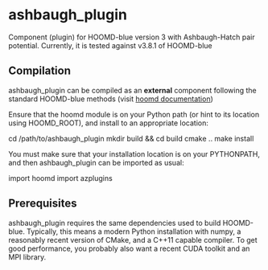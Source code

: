 # ashbaugh_plugin
Component (plugin) for HOOMD-blue version 3 with Ashbaugh-Hatch pair potential.
Currently, it is tested against v3.8.1 of HOOMD-blue

## Compilation
ashbaugh_plugin can be compiled as an **external** component following the standard HOOMD-blue methods (visit [hoomd documentation](https://hoomd-blue.readthedocs.io/en/v3.8.1/components.html)) 

Ensure that the hoomd module is on your Python path (or hint to its location using HOOMD_ROOT), and install to an appropriate location:

  cd /path/to/ashbaugh_plugin
  mkdir build && cd build
  cmake ..
  make install

You must make sure that your installation location is on your PYTHONPATH, and then ashbaugh_plugin can be imported as usual:

  import hoomd
  import azplugins

## Prerequisites
ashbaugh_plugin requires the same dependencies used to build HOOMD-blue. Typically, this means a modern Python installation with numpy, a reasonably recent version of CMake, and a C++11 capable compiler. To get good performance, you probably also want a recent CUDA toolkit and an MPI library.

